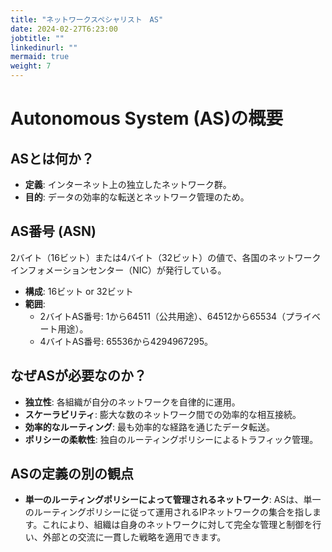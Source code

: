 ```yaml
---
title: "ネットワークスペシャリスト　AS"
date: 2024-02-27T6:23:00
jobtitle: ""
linkedinurl: ""
mermaid: true
weight: 7
---
```


# Autonomous System (AS)の概要

## ASとは何か？

- **定義**: インターネット上の独立したネットワーク群。
- **目的**: データの効率的な転送とネットワーク管理のため。

## AS番号 (ASN)
2バイト（16ビット）または4バイト（32ビット）の値で、各国のネットワークインフォメーションセンター（NIC）が発行している。

- **構成**: 16ビット or 32ビット
- **範囲**: 
  - 2バイトAS番号: 1から64511（公共用途）、64512から65534（プライベート用途）。
  - 4バイトAS番号: 65536から4294967295。

## なぜASが必要なのか？

- **独立性**: 各組織が自分のネットワークを自律的に運用。
- **スケーラビリティ**: 膨大な数のネットワーク間での効率的な相互接続。
- **効率的なルーティング**: 最も効率的な経路を通じたデータ転送。
- **ポリシーの柔軟性**: 独自のルーティングポリシーによるトラフィック管理。

## ASの定義の別の観点

- **単一のルーティングポリシーによって管理されるネットワーク**: ASは、単一のルーティングポリシーに従って運用されるIPネットワークの集合を指します。これにより、組織は自身のネットワークに対して完全な管理と制御を行い、外部との交流に一貫した戦略を適用できます。


